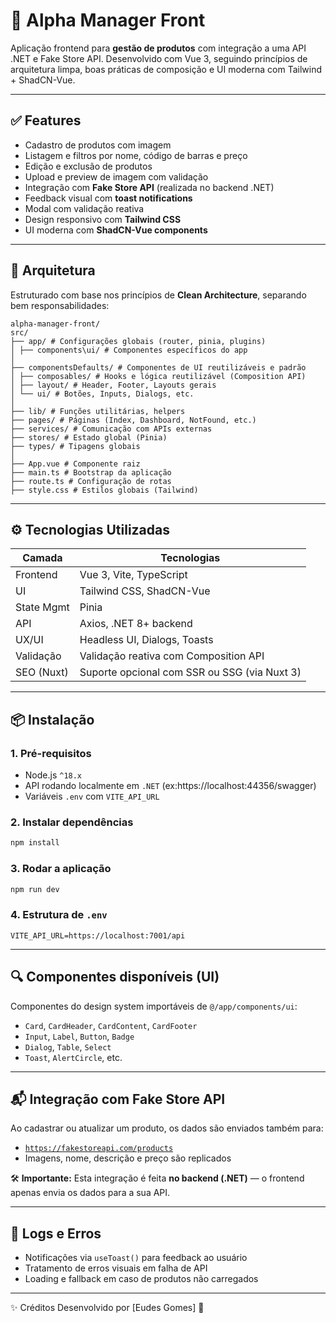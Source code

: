 # 🍔 Alpha Manager Front

Aplicação frontend para **gestão de produtos** com integração a uma API .NET e Fake Store API. Desenvolvido com Vue 3, seguindo princípios de arquitetura limpa, boas práticas de composição e UI moderna com Tailwind + ShadCN-Vue.

---

## ✅ Features

- Cadastro de produtos com imagem
- Listagem e filtros por nome, código de barras e preço
- Edição e exclusão de produtos
- Upload e preview de imagem com validação
- Integração com **Fake Store API** (realizada no backend .NET)
- Feedback visual com **toast notifications**
- Modal com validação reativa
- Design responsivo com **Tailwind CSS**
- UI moderna com **ShadCN-Vue components**

---

## 🧱 Arquitetura

Estruturado com base nos princípios de **Clean Architecture**, separando bem responsabilidades:

```
alpha-manager-front/
src/
├── app/ # Configurações globais (router, pinia, plugins)
│ ├── components\ui/ # Componentes específicos do app
│
├── componentsDefaults/ # Componentes de UI reutilizáveis e padrão
│ ├── composables/ # Hooks e lógica reutilizável (Composition API)
│ ├── layout/ # Header, Footer, Layouts gerais
│ └── ui/ # Botões, Inputs, Dialogs, etc.
│
├── lib/ # Funções utilitárias, helpers
├── pages/ # Páginas (Index, Dashboard, NotFound, etc.)
├── services/ # Comunicação com APIs externas
├── stores/ # Estado global (Pinia)
├── types/ # Tipagens globais
│
├── App.vue # Componente raiz
├── main.ts # Bootstrap da aplicação
├── route.ts # Configuração de rotas
├── style.css # Estilos globais (Tailwind)
```

---

## ⚙️ Tecnologias Utilizadas

| Camada       | Tecnologias                                      |
|--------------|--------------------------------------------------|
| Frontend     | Vue 3, Vite, TypeScript                          |
| UI           | Tailwind CSS, ShadCN-Vue                         |
| State Mgmt   | Pinia                                            |
| API          | Axios, .NET 8+ backend                           |
| UX/UI        | Headless UI, Dialogs, Toasts                     |
| Validação    | Validação reativa com Composition API           |
| SEO (Nuxt)   | Suporte opcional com SSR ou SSG (via Nuxt 3)    |

---

## 📦 Instalação

### 1. Pré-requisitos

- Node.js `^18.x`
- API rodando localmente em `.NET` (ex:https://localhost:44356/swagger)
- Variáveis `.env` com `VITE_API_URL`

### 2. Instalar dependências

```bash
npm install
```

### 3. Rodar a aplicação

```bash
npm run dev
```

### 4. Estrutura de `.env`

```env
VITE_API_URL=https://localhost:7001/api
```

---

## 🔍 Componentes disponíveis (UI)

Componentes do design system importáveis de `@/app/components/ui`:

- `Card`, `CardHeader`, `CardContent`, `CardFooter`
- `Input`, `Label`, `Button`, `Badge`
- `Dialog`, `Table`, `Select`
- `Toast`, `AlertCircle`, etc.

---

## 📬 Integração com Fake Store API

Ao cadastrar ou atualizar um produto, os dados são enviados também para:

- [`https://fakestoreapi.com/products`](https://fakestoreapi.com/)
- Imagens, nome, descrição e preço são replicados

🛠️ **Importante:** Esta integração é feita **no backend (.NET)** — o frontend apenas envia os dados para a sua API.

---

## 🧾 Logs e Erros

- Notificações via `useToast()` para feedback ao usuário
- Tratamento de erros visuais em falha de API
- Loading e fallback em caso de produtos não carregados

---

✨ Créditos
Desenvolvido por [Eudes Gomes] 🚀
